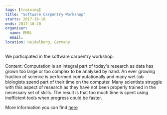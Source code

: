 ```yaml
---
tags: [training]
title: "Software Carpentry Workshop"
starts: 2017-10-18
ends: 2017-10-20
organiser:
  name: EMBL
  email: 
location: Heidelberg, Germany
---
```


We participated in the software carpentry workshop. 

Content:
Computation is an integral part of today's research as data has grown too large or too complex to be analysed by hand. An ever growing fraction of science is performed computationally and many wet-lab biologists spend part of their time on the computer. Many scientists struggle with this aspect of research as they have not been properly trained in the necessary set of skills. The result is that too much time is spent using inefficient tools when progress could be faster.


More information you can find [here](https://www.embl.de/training/events/2017/SWC17-01/)